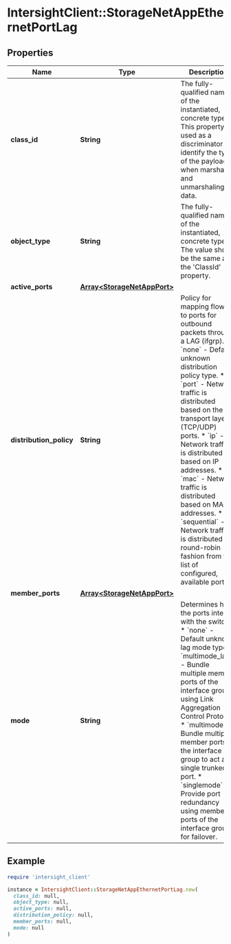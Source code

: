 # IntersightClient::StorageNetAppEthernetPortLag

## Properties

| Name | Type | Description | Notes |
| ---- | ---- | ----------- | ----- |
| **class_id** | **String** | The fully-qualified name of the instantiated, concrete type. This property is used as a discriminator to identify the type of the payload when marshaling and unmarshaling data. | [default to &#39;storage.NetAppEthernetPortLag&#39;] |
| **object_type** | **String** | The fully-qualified name of the instantiated, concrete type. The value should be the same as the &#39;ClassId&#39; property. | [default to &#39;storage.NetAppEthernetPortLag&#39;] |
| **active_ports** | [**Array&lt;StorageNetAppPort&gt;**](StorageNetAppPort.md) |  | [optional] |
| **distribution_policy** | **String** | Policy for mapping flows to ports for outbound packets through a LAG (ifgrp). * &#x60;none&#x60; - Default unknown distribution policy type. * &#x60;port&#x60; - Network traffic is distributed based on the transport layer (TCP/UDP) ports. * &#x60;ip&#x60; - Network traffic is distributed based on IP addresses. * &#x60;mac&#x60; - Network traffic is distributed based on MAC addresses. * &#x60;sequential&#x60; - Network traffic is distributed in round-robin fashion from the list of configured, available ports. | [optional][default to &#39;none&#39;] |
| **member_ports** | [**Array&lt;StorageNetAppPort&gt;**](StorageNetAppPort.md) |  | [optional] |
| **mode** | **String** | Determines how the ports interact with the switch. * &#x60;none&#x60; - Default unknown lag mode type. * &#x60;multimode_lacp&#x60; - Bundle multiple member ports of the interface group using Link Aggregation Control Protocol. * &#x60;multimode&#x60; - Bundle multiple member ports of the interface group to act as a single trunked port. * &#x60;singlemode&#x60; - Provide port redundancy using member ports of the interface group for failover. | [optional][default to &#39;none&#39;] |

## Example

```ruby
require 'intersight_client'

instance = IntersightClient::StorageNetAppEthernetPortLag.new(
  class_id: null,
  object_type: null,
  active_ports: null,
  distribution_policy: null,
  member_ports: null,
  mode: null
)
```

